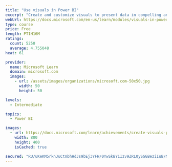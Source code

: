 ```yaml
---
title: "Use visuals in Power BI"
excerpt: "Create and customize visuals to present data in compelling and insightful ways."
webUrl: https://docs.microsoft.com/en-us/learn/modules/visuals-in-power-bi/
type: course
price: Free
length: PT1H16M
ratings:
  count: 5250
  average: 4.755048
heat: 61

provider:
  name: Microsoft Learn
  domain: microsoft.com
  images:
    - url: /assets/images/organizations/microsoft.com-50x50.jpg
      width: 50
      height: 50

levels:
  - Intermediate

topics:
  - Power BI

images:
  - url: https://docs.microsoft.com/learn/achievements/create-visuals-power-bi-desktop-social.png
    width: 800
    height: 400
    isCached: true

secured: "RU/uKeKM5rknJuCtmbhHdJs9bEj3YFH/0YwSkBY1Izv9ZRL0ySGGBeziIuB/MpnFWN1C7MTZI+XhBLRmk7OomyQh3j2BPnqKxymg6hBawneu3LhGRjT6Dk4G6YxfI+kE/VfTdTBBLLl+SMPpiUz7P58wUln2Z/AL4H0oahRLef6/jd+ddmY4/lKDXukaAiTBfcli5BgAFUPPIIClXNBER4OM8LDHkpSCEytMIPajFoUPbi6zlnYFTg0UJWkmIfj2fe2WOMFjyEZSXRqvRgmNm8fDoi3NTl+TzGsjBrmLBxEQozcE+co5f8LMR4Q6czcnw3EIUR4AyVy1HwemDP5k+W065Iv3raJs7alf5Mtq1/fhhpu2vQ9FjNTwc3pbem9E+hvp6VJbWpnyH9yL9XOeM5L4xh6X9hH4UYIkqAyJCkk=;XmU02DNUGz6rQDBjS52QeA=="
---
```


